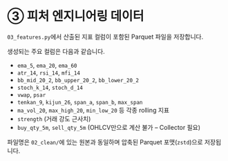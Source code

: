 # ③ 피처 엔지니어링 데이터

`03_features.py`에서 산출된 지표 컬럼이 포함된 Parquet 파일을 저장합니다.

생성되는 주요 컬럼은 다음과 같습니다.

- `ema_5`, `ema_20`, `ema_60`
- `atr_14`, `rsi_14`, `mfi_14`
- `bb_mid_20_2`, `bb_upper_20_2`, `bb_lower_20_2`
- `stoch_k_14`, `stoch_d_14`
- `vwap`, `psar`
- `tenkan_9`, `kijun_26`, `span_a`, `span_b`, `max_span`
- `ma_vol_20`, `max_high_20`, `min_low_20` 등 각종 rolling 지표
- `strength` (거래 강도 근사치)
- `buy_qty_5m`, `sell_qty_5m` (OHLCV만으로 계산 불가 – Collector 필요)

파일명은 `02_clean/`에 있는 원본과 동일하며 압축된 Parquet 포맷(`zstd`)으로 저장됩니다.
